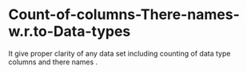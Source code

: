 # Count-of-columns-There-names-w.r.to-Data-types
It give proper clarity of  any data set including counting of data type columns and there names .
